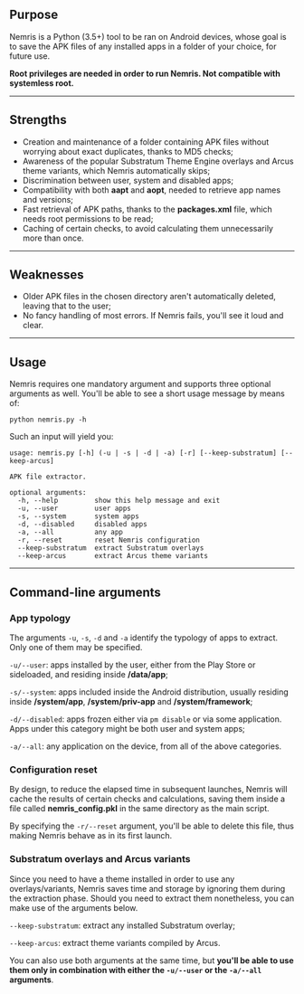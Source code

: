 ## Purpose

Nemris is a Python (3.5+) tool to be ran on Android devices, whose goal is to save the APK files of any installed apps in a folder of your choice, for future use.

**Root privileges are needed in order to run Nemris. Not compatible with systemless root.**

-----

## Strengths

* Creation and maintenance of a folder containing APK files without worrying about exact duplicates, thanks to MD5 checks;
* Awareness of the popular Substratum Theme Engine overlays and Arcus theme variants, which Nemris automatically skips;
* Discrimination between user, system and disabled apps;
* Compatibility with both **aapt** and **aopt**, needed to retrieve app names and versions;
* Fast retrieval of APK paths, thanks to the **packages.xml** file, which needs root permissions to be read;
* Caching of certain checks, to avoid calculating them unnecessarily more than once.

-----

## Weaknesses

* Older APK files in the chosen directory aren't automatically deleted, leaving that to the user;
* No fancy handling of most errors. If Nemris fails, you'll see it loud and clear.

-----

## Usage

Nemris requires one mandatory argument and supports three optional arguments as well. You'll be able to see a short usage message by means of:

    python nemris.py -h

Such an input will yield you:

    usage: nemris.py [-h] (-u | -s | -d | -a) [-r] [--keep-substratum] [--keep-arcus]
    
    APK file extractor.
    
    optional arguments:
      -h, --help         show this help message and exit
      -u, --user         user apps
      -s, --system       system apps
      -d, --disabled     disabled apps
      -a, --all          any app
      -r, --reset        reset Nemris configuration
      --keep-substratum  extract Substratum overlays
      --keep-arcus       extract Arcus theme variants

-----

## Command-line arguments

### App typology

The arguments `-u`, `-s`, `-d` and `-a` identify the typology of apps to extract. Only one of them may be specified.

`-u/--user`: apps installed by the user, either from the Play Store or sideloaded, and residing inside **/data/app**;

`-s/--system`: apps included inside the Android distribution, usually residing inside **/system/app**, **/system/priv-app** and **/system/framework**;

`-d/--disabled`: apps frozen either via `pm disable` or via some application. Apps under this category might be both user and system apps;

`-a/--all`: any application on the device, from all of the above categories.

### Configuration reset

By design, to reduce the elapsed time in subsequent launches, Nemris will cache the results of certain checks and calculations, saving them inside a file called **nemris_config.pkl** in the same directory as the main script.

By specifying the `-r/--reset` argument, you'll be able to delete this file, thus making Nemris behave as in its first launch.

### Substratum overlays and Arcus variants

Since you need to have a theme installed in order to use any overlays/variants, Nemris saves time and storage by ignoring them during the extraction phase. Should you need to extract them nonetheless, you can make use of the arguments below.

`--keep-substratum`: extract any installed Substratum overlay;

`--keep-arcus`: extract theme variants compiled by Arcus.

You can also use both arguments at the same time, but **you'll be able to use them only in combination with either the `-u/--user` or the `-a/--all` arguments**.
